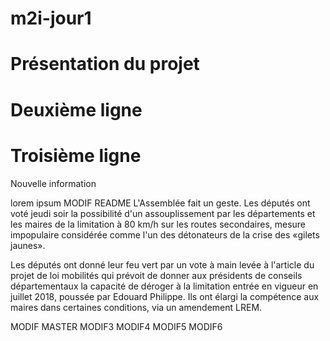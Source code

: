 ﻿# m2i-jour1

# Présentation du projet

# Deuxième ligne

# Troisième ligne
Nouvelle information

lorem ipsum
MODIF README
L'Assemblée fait un geste. Les députés ont voté jeudi soir la possibilité d'un assouplissement par les départements et les maires de la limitation à 80 km/h sur les routes secondaires, mesure impopulaire considérée comme l'un des détonateurs de la crise des «gilets jaunes».

Les députés ont donné leur feu vert par un vote à main levée à l'article du projet de loi mobilités qui prévoit de donner aux présidents de conseils départementaux la capacité de déroger à la limitation entrée en vigueur en juillet 2018, poussée par Edouard Philippe. Ils ont élargi la compétence aux maires dans certaines conditions, via un amendement LREM.


MODIF MASTER
MODIF3
MODIF4
MODIF5
MODIF6
